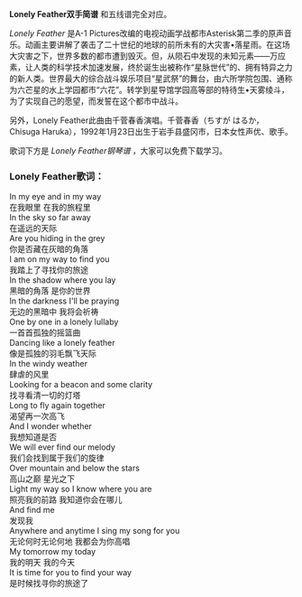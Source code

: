 

**Lonely Feather双手简谱** 和五线谱完全对应。

_Lonely Feather_ 是A-1
Pictures改编的电视动画学战都市Asterisk第二季的原声音乐。动画主要讲解了袭击了二十世纪的地球的前所未有的大灾害•落星雨。在这场大灾害之下，世界多数的都市遭到毁灭。但，从陨石中发现的未知元素——万应素，让人类的科学技术加速发展，终於诞生出被称作“星脉世代”的、拥有特异之力的新人类。世界最大的综合战斗娱乐项目“星武祭”的舞台，由六所学院包围、通称为六芒星的水上学园都市“六花”。转学到星导馆学园高等部的特待生•天雾绫斗，为了实现自己的愿望，而发誓在这个都市中战斗。

另外，Lonely Feather此曲由千菅春香演唱。千菅春香（ちすが はるか，Chisuga
Haruka），1992年1月23日出生于岩手县盛冈市，日本女性声优、歌手。

歌词下方是 _Lonely Feather钢琴谱_ ，大家可以免费下载学习。

### Lonely Feather歌词：

In my eye and in my way  
在我眼里 在我的旅程里  
In the sky so far away  
在遥远的天际  
Are you hiding in the grey  
你是否藏在灰暗的角落  
I am on my way to find you  
我踏上了寻找你的旅途  
In the shadow where you lay  
黑暗的角落 是你的世界  
In the darkness I'll be praying  
无边的黑暗中 我将会祈祷  
One by one in a lonely lullaby  
一首首孤独的摇篮曲  
Dancing like a lonely feather  
像是孤独的羽毛飘飞天际  
In the windy weather  
肆虐的风里  
Looking for a beacon and some clarity  
找寻看清一切的灯塔  
Long to fly again together  
渴望再一次高飞  
And I wonder whether  
我想知道是否  
We will ever find our melody  
我们会找到属于我们的旋律  
Over mountain and below the stars  
高山之巅 星光之下  
Light my way so I know where you are  
照亮我的前路 我知道你会在哪儿  
And find me  
发现我  
Anywhere and anytime I sing my song for you  
无论何时无论何地 我都会为你高唱  
My tomorrow my today  
我的明天 我的今天  
It is time for you to find your way  
是时候找寻你的旅途了

